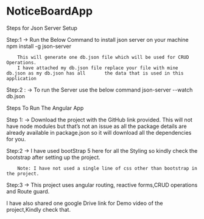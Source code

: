 # NoticeBoardApp

Steps for Json Server Setup

Step:1 ->  Run the Below Command to install json server on your machine
		npm install -g json-server 
		
		This will generate one db.json file which will be used for CRUD Operations.
		I have attached my db.json file replace your file with mine db.json as my db.json has all 		the data that is used in this application

Step:2 : -> To run the Server use the below command
		   json-server --watch db.json



Steps To Run The Angular App


Step 1: -> Download the project with the GitHub link provided. 
		This will not have node modules but  that’s not an issue as all the package details are 		already available in package.json so it will download all the dependencies for you.

Step:2 -> I have used bootStrap 5 here for all the Styling so kindly check the bootstrap after 		setting up the project. 

		Note: I have not used a single line of css other than bootstrap in the project.

Step:3 -> This project uses angular routing, reactive forms,CRUD operations and Route guard.
		

I have also shared one google Drive link for Demo video of the project,Kindly check that.

